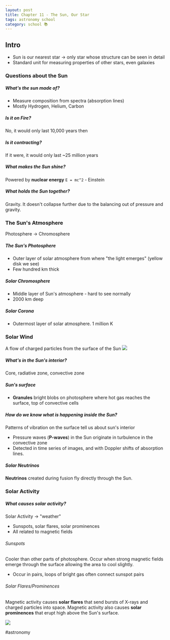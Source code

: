 ```yaml
---
layout: post
title: Chapter 11 - The Sun, Our Star
tags: astronomy school
category: school 📚
---
```

## Intro
* Sun is our nearest star -> only star whose structure can be seen in detail
* Standard unit for measuring properties of other stars, even galaxies

### Questions about the Sun
##### What's the sun made of?
* Measure composition from spectra (absorption lines)
* Mostly Hydrogen, Helium, Carbon

##### Is it on Fire?
No, it would only last 10,000 years then

##### Is it contracting?
If it were, it would only last ~25 million years

##### What makes the Sun shine?
Powered by **nuclear energy**
`E = mc^2` - Einstein

##### What holds the Sun together?
Gravity. It doesn't collapse further due to the balancing out of pressure and gravity.

### The Sun's Atmosphere
Photosphere -> Chromosphere
##### The Sun's Photosphere
* Outer layer of solar atmosphere from where "the light emerges" (yellow disk we see)
* Few hundred km thick

##### Solar Chromosphere
* Middle layer of Sun's atmosphere - hard to see normally
* 2000 km deep

##### Solar Corona
* Outermost layer of solar atmosphere. 1 million K

### Solar Wind
A flow of charged particles from the surface of the Sun
![](Chapter%2011:%20The%20Sun,%20Our%20Star/9F1A5BDC-98CB-4E29-9C79-BEC54D549E4D.png)

##### What's in the Sun's interior?
Core, radiative zone, convective zone

##### Sun's surface
* **Granules** bright blobs on photosphere where hot gas reaches the surface, top of convective cells

##### How do we know what is happening inside the Sun?
Patterns of vibration on the surface tell us about sun's interior
* Pressure waves (**P-waves**) in the Sun originate in turbulence in the convective zone
* Detected in time series of images, and with Doppler shifts of absorption lines.

##### Solar Neutrinos
**Neutrinos** created during fusion fly directly through the Sun.

### Solar Activity
##### What causes solar activity?
Solar Activity -> "weather"
* Sunspots, solar flares, solar prominences
* All related to magnetic fields

###### Sunspots
Cooler than other parts of photosphere. Occur when strong magnetic fields emerge through the surface allowing the area to cool slightly.
* Occur in pairs, loops of bright gas often connect sunspot pairs
###### Solar Flares/Prominences
Magnetic activity causes **solar flares** that send bursts of X-rays and charged particles into space.
Magnetic activity also causes **solar prominences** that erupt high above the Sun's surface.

![](Chapter%2011:%20The%20Sun,%20Our%20Star/AB756FD6-8097-4946-A8E3-BE23787E99B3.png)



#astronomy
